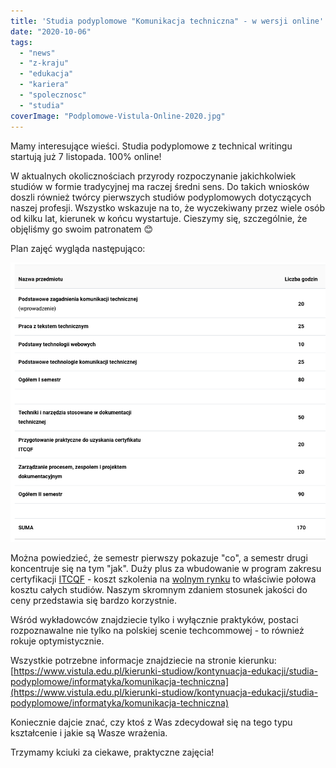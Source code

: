 ```yaml
---
title: 'Studia podyplomowe "Komunikacja techniczna" - w wersji online'
date: "2020-10-06"
tags:
  - "news"
  - "z-kraju"
  - "edukacja"
  - "kariera"
  - "spolecznosc"
  - "studia"
coverImage: "Podplomowe-Vistula-Online-2020.jpg"
---
```


Mamy interesujące wieści. Studia podyplomowe z technical writingu startują już 7
listopada. 100% online!

W aktualnych okolicznościach przyrody rozpoczynanie jakichkolwiek studiów w
formie tradycyjnej ma raczej średni sens. Do takich wniosków doszli również
twórcy pierwszych studiów podyplomowych dotyczących naszej profesji. Wszystko
wskazuje na to, że wyczekiwany przez wiele osób od kilku lat, kierunek w końcu
wystartuje. Cieszymy się, szczególnie, że objęliśmy go swoim patronatem 😊

Plan zajęć wygląda następująco:

![](images/Podyplomowe-techwriting-plan.png)

Można powiedzieć, że semestr pierwszy pokazuje "co", a semestr drugi koncentruje
się na tym "jak". Duży plus za wbudowanie w program zakresu certyfikacji
[ITCQF](http://itcqf.org/) - koszt szkolenia na
[wolnym rynku](http://techwriter.pl/szkolenia/) to właściwie połowa kosztu
całych studiów. Naszym skromnym zdaniem stosunek jakości do ceny przedstawia się
bardzo korzystnie.

Wśród wykładowców znajdziecie tylko i wyłącznie praktyków, postaci rozpoznawalne
nie tylko na polskiej scenie techcommowej - to również rokuje optymistycznie.

Wszystkie potrzebne informacje znajdziecie na stronie kierunku:
[https://www.vistula.edu.pl/kierunki-studiow/kontynuacja-edukacji/studia-podyplomowe/informatyka/komunikacja-techniczna](https://www.vistula.edu.pl/kierunki-studiow/kontynuacja-edukacji/studia-podyplomowe/informatyka/komunikacja-techniczna)

Koniecznie dajcie znać, czy ktoś z Was zdecydował się na tego typu kształcenie i
jakie są Wasze wrażenia.

Trzymamy kciuki za ciekawe, praktyczne zajęcia!
